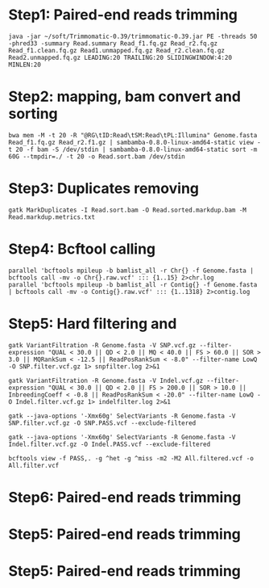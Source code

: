 # Step1: Paired-end reads trimming
```
java -jar ~/soft/Trimmomatic-0.39/trimmomatic-0.39.jar PE -threads 50 -phred33 -summary Read.summary Read_f1.fq.gz Read_r2.fq.gz Read_f1.clean.fq.gz Read1.unmapped.fq.gz Read_r2.clean.fq.gz Read2.unmapped.fq.gz LEADING:20 TRAILING:20 SLIDINGWINDOW:4:20 MINLEN:20
```

# Step2: mapping, bam convert and sorting
```
bwa mem -M -t 20 -R "@RG\tID:Read\tSM:Read\tPL:Illumina" Genome.fasta Read_f1.fq.gz Read_r2.f1.gz | sambamba-0.8.0-linux-amd64-static view -t 20 -f bam -S /dev/stdin | sambamba-0.8.0-linux-amd64-static sort -m 60G --tmpdir=./ -t 20 -o Read.sort.bam /dev/stdin
```

# Step3: Duplicates removing
```
gatk MarkDuplicates -I Read.sort.bam -O Read.sorted.markdup.bam -M Read.markdup.metrics.txt
```

# Step4: Bcftool calling
```
parallel 'bcftools mpileup -b bamlist_all -r Chr{} -f Genome.fasta | bcftools call -mv -o Chr{}.raw.vcf' ::: {1..15} 2>chr.log
parallel 'bcftools mpileup -b bamlist_all -r Contig{} -f Genome.fasta | bcftools call -mv -o Contig{}.raw.vcf' ::: {1..1318} 2>contig.log
```

# Step5: Hard filtering and 
```
gatk VariantFiltration -R Genome.fasta -V SNP.vcf.gz --filter-expression "QUAL < 30.0 || QD < 2.0 || MQ < 40.0 || FS > 60.0 || SOR > 3.0 || MQRankSum < -12.5 || ReadPosRankSum < -8.0" --filter-name LowQ -O SNP.filter.vcf.gz 1> snpfilter.log 2>&1
```

```
gatk VariantFiltration -R Genome.fasta -V Indel.vcf.gz --filter-expression "QUAL < 30.0 || QD < 2.0 || FS > 200.0 || SOR > 10.0 || InbreedingCoeff < -0.8 || ReadPosRankSum < -20.0" --filter-name LowQ -O Indel.filter.vcf.gz 1> indelfilter.log 2>&1
```

```
gatk --java-options '-Xmx60g' SelectVariants -R Genome.fasta -V SNP.filter.vcf.gz -O SNP.PASS.vcf --exclude-filtered
```

```
gatk --java-options '-Xmx60g' SelectVariants -R Genome.fasta -V Indel.filter.vcf.gz -O Indel.PASS.vcf --exclude-filtered 
```

```
bcftools view -f PASS,. -g ^het -g ^miss -m2 -M2 All.filtered.vcf -o All.filter.vcf
```
# Step6: Paired-end reads trimming


# Step5: Paired-end reads trimming


# Step5: Paired-end reads trimming
